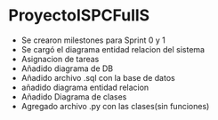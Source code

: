 # ProyectoISPCFullS
* Se crearon milestones para Sprint 0 y 1
* Se cargó el diagrama entidad relacion del sistema
* Asignacion de tareas
* Añadido diagrama de DB
* Añadido archivo .sql con la base de datos
* añadido diagrama entidad relacion
* Añadido Diagrama de clases
* Agregado archivo .py con las clases(sin funciones)
